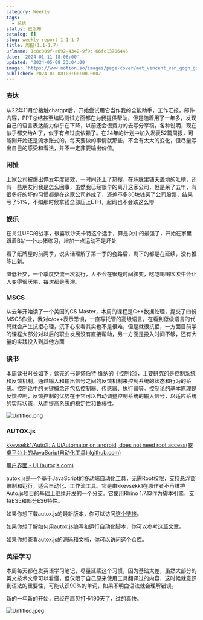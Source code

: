 ```yaml
---
category: Weekly
tags:
  - 总结
status: 已发布
catalog: []
slug: weekly-report-1-1-1-7
title: 周报(1.1-1.7)
urlname: 1c8c009f-e692-4342-9f9c-66fc13786446
date: '2024-01-11 18:06:00'
updated: '2024-05-08 23:04:00'
image: 'https://www.notion.so/images/page-cover/met_vincent_van_gogh_ginoux.jpg'
published: 2024-01-08T08:00:00.000Z
---
```


### 表达


从22年11月份接触chatgpt后，开始尝试用它当作我的全能助手，工作汇报，邮件内容，PPT总结甚至编码测试方面都在为我提供帮助，但是随着用了一年多，发现自己的语言表达能力似乎在下降，以前还会很费力的去写分享稿，各种说明，现在似乎都交给AI了，似乎有点过度依赖了。在24年的计划中加入发表52篇周报，可能刚开始还是流水账式的，每天要做的事情就那些，不会有太大的变化，但尽量写出自己的感受和看法，并不一定非要输出价值。


### 闲扯


上家公司被爆出停发年度绩效，一时间还上了热搜，在脉脉里铺天盖地的吐槽，还有一些朋友问我是怎么回事，虽然我已经很早的离开这家公司，但是呆了五年，有很多好的坏的习惯都是在这家公司养成了，还差不多30块钱买了公司股票，结果亏了51%，不如那时候拿钱全部压上ETH，起码也不会跌这么惨


### 娱乐


在关注UFC的战事，很喜欢沙夫卡特这个选手，算是次中的最强了，开始在家里跟着B站一个up猪练习，增加一点运动不是坏处


看了纸牌屋的前两季，说实话理解了第一季的套路后，剩下的都是在延续，没有推陈出新。


降低社交，一个季度交流一次就行，人不会在很短时间骤变，吃吃喝喝吹吹牛会让人变得很厌倦，每次都是表演。


### MSCS


从去年开始读了一个美国的CS Master，本周的课程是C++数据处理，提交了四份MSCS作业，我对c/c++表示恐惧，一直写托管的高级语言，在看到低级语言的代码就会产生抗拒心理，沉下心来看其实也不是很难，但是就很抗拒，一方面目前学的课程大部分对以后的职业发展没有直接帮助，另一方面是投入时间不够，还有大量的实践投入到其他方面


### 读书


本周读书时长如下，读完的书是诺伯特·维纳的《控制论》，主要研究的是控制系统和反馈机制，通过输入和输出信号之间的反馈机制来控制系统的状态和行为的系统。控制论中的关键概念还包括控制器、传感器、执行器等。控制论的基本原理是反馈控制，反馈控制的优势在于它可以自动调整控制系统的输入信号，以适应系统的实际状态，从而提高系统的稳定性和鲁棒性。


![Untitled.png](https://prod-files-secure.s3.us-west-2.amazonaws.com/5d24fe63-e567-4804-86f9-9fdc62e13082/4d744901-b410-4924-8554-36cce6e9aab7/Untitled.png?X-Amz-Algorithm=AWS4-HMAC-SHA256&X-Amz-Content-Sha256=UNSIGNED-PAYLOAD&X-Amz-Credential=ASIAZI2LB4662PO75EUM%2F20250307%2Fus-west-2%2Fs3%2Faws4_request&X-Amz-Date=20250307T213311Z&X-Amz-Expires=3600&X-Amz-Security-Token=IQoJb3JpZ2luX2VjEAUaCXVzLXdlc3QtMiJGMEQCIEj52jzEP629XW6ECIyQpUS2yvZWL5rSrpf5ISVHAftaAiAU%2F%2BkHXSyzlY69MBDK6kS%2FBPOX%2B9igglg8opWN%2Bs6EDir%2FAwhOEAAaDDYzNzQyMzE4MzgwNSIMQftGxeMYt5xdK4TyKtwDCXsLrZYNh8LyWf8OPg8fYMesTgHZY%2BACebe8ZlWryh7kdt6q%2FT8VXuxR4%2Bup2bXipoopIk80EheelYwHKpTGak7Ejq48mf22RH%2BsIzzRCrADCrdmICksgveOvQllBBunHQzdJPayGtbUvNSi2ufTLd7CqEIf4V4NO%2BzYE6ZhdNeT9zTHUdX%2BiGVcx0QEdPcOYnG4jCvVX11ZWtG%2F2mm4BNvZ7opDK9NaFEQwYExslVwe7zp%2BcLxecrAG4mcM9dWgctdC90th6xsUtVj8XLq1JHjgwe5BZjKlFylC7PYKZshWqcLGnpNtmgAYTGb2B0bOA9dHEq4LSGoNPGQTqoUlgVAm1s6BdKDtbLHvlIZDU4d8wv9PkepbT9H5jnenc6k5MV%2BjY9ryGZ9blaZbWPi%2BFlFfJMu8q3A%2FDeIsdalAIc1l%2FDUAHMG5ZTY91kHIgphIIIHHbYbciOMIT1FVZbvXO5QebBMMdx2mmAf%2Bnjj99Z64CH6ex30ek6K9OSzSTeMelJrPbUTm39t8N6xEvmartjmh3mLWjwNlmbt121zXhZ4mpVHidkECkN7XGw7W473GK3EjTAImEpwso2g7mvxperqmvnzeFmDhG47JvU1v5Viax1BshFjqDUgNq7Yw272tvgY6pgHSr0UzvBE48tPxKKoa8k486dpQD7e9x8AHqtoDQodqn7LW8Hs0LBx30JUgi4%2FHaSLIleAlbvbJ1lK7y1iEaMrNJilDa2DkyLTAoBBuSyYJPP%2BbL8QNejd%2B9oSQgnYEO5vdUPGwYkD7uUv0iuw8KIn0Hxe8Dk%2Fp8aztY4o9Sr2OBou8CmouLj2kYMfFYicpBMAMSnift6Om0er1hkhKhJOGdAVjqL9y&X-Amz-Signature=b6163cae67273731367e847ef8ed619aee6bb270710c9441ec2d63168bf27d84&X-Amz-SignedHeaders=host&x-id=GetObject)


### AUTOX.js


[kkevsekk1/AutoX: A UiAutomator on android, does not need root access(安卓平台上的JavaScript自动化工具) (github.com)](https://github.com/kkevsekk1/AutoX)


[用户界面 - UI (autoxjs.com)](http://doc.autoxjs.com/#/ui)


autox.js是一个基于JavaScript的移动端自动化工具，无需Root权限，支持悬浮窗录制和运行，适合自动化、工作流工具。它是由kkevsekk1在原作者不再维护Auto.js项目的基础上继续开发的一个分支。它使用Rhino 1.7.13作为脚本引擎，支持ES5和部分ES6特性。


如果你想下载autox.js的最新版本，你可以访问[这个链接](https://github.com/kkevsekk1/AutoX/releases)。


如果你想了解如何用autox.js编写和运行自动化脚本，你可以参考[这篇文章](https://www.cnblogs.com/ghj1976/p/autoxjs.html)。


如果你想查看autox.js的源码和文档，你可以访问[这个仓库](https://github.com/kkevsekk1/AutoX)。


### 英语学习


本周每天都在发英语学习笔记，尽量延续这个习惯，因为基础太差，虽然大部分的英文技术文章可以看懂，但仅限于自己原来使用工具翻译过的内容，这时候就意识到语法的重要性，可能认识90%的单词，如果不明白语法就会理解错误。


新的一年新的开始，已经在扇贝打卡190天了，过的真快。


![Untitled.jpeg](https://prod-files-secure.s3.us-west-2.amazonaws.com/5d24fe63-e567-4804-86f9-9fdc62e13082/c04d3014-4bd3-4142-a613-19220f0a3512/Untitled.jpeg?X-Amz-Algorithm=AWS4-HMAC-SHA256&X-Amz-Content-Sha256=UNSIGNED-PAYLOAD&X-Amz-Credential=ASIAZI2LB4662PO75EUM%2F20250307%2Fus-west-2%2Fs3%2Faws4_request&X-Amz-Date=20250307T213311Z&X-Amz-Expires=3600&X-Amz-Security-Token=IQoJb3JpZ2luX2VjEAUaCXVzLXdlc3QtMiJGMEQCIEj52jzEP629XW6ECIyQpUS2yvZWL5rSrpf5ISVHAftaAiAU%2F%2BkHXSyzlY69MBDK6kS%2FBPOX%2B9igglg8opWN%2Bs6EDir%2FAwhOEAAaDDYzNzQyMzE4MzgwNSIMQftGxeMYt5xdK4TyKtwDCXsLrZYNh8LyWf8OPg8fYMesTgHZY%2BACebe8ZlWryh7kdt6q%2FT8VXuxR4%2Bup2bXipoopIk80EheelYwHKpTGak7Ejq48mf22RH%2BsIzzRCrADCrdmICksgveOvQllBBunHQzdJPayGtbUvNSi2ufTLd7CqEIf4V4NO%2BzYE6ZhdNeT9zTHUdX%2BiGVcx0QEdPcOYnG4jCvVX11ZWtG%2F2mm4BNvZ7opDK9NaFEQwYExslVwe7zp%2BcLxecrAG4mcM9dWgctdC90th6xsUtVj8XLq1JHjgwe5BZjKlFylC7PYKZshWqcLGnpNtmgAYTGb2B0bOA9dHEq4LSGoNPGQTqoUlgVAm1s6BdKDtbLHvlIZDU4d8wv9PkepbT9H5jnenc6k5MV%2BjY9ryGZ9blaZbWPi%2BFlFfJMu8q3A%2FDeIsdalAIc1l%2FDUAHMG5ZTY91kHIgphIIIHHbYbciOMIT1FVZbvXO5QebBMMdx2mmAf%2Bnjj99Z64CH6ex30ek6K9OSzSTeMelJrPbUTm39t8N6xEvmartjmh3mLWjwNlmbt121zXhZ4mpVHidkECkN7XGw7W473GK3EjTAImEpwso2g7mvxperqmvnzeFmDhG47JvU1v5Viax1BshFjqDUgNq7Yw272tvgY6pgHSr0UzvBE48tPxKKoa8k486dpQD7e9x8AHqtoDQodqn7LW8Hs0LBx30JUgi4%2FHaSLIleAlbvbJ1lK7y1iEaMrNJilDa2DkyLTAoBBuSyYJPP%2BbL8QNejd%2B9oSQgnYEO5vdUPGwYkD7uUv0iuw8KIn0Hxe8Dk%2Fp8aztY4o9Sr2OBou8CmouLj2kYMfFYicpBMAMSnift6Om0er1hkhKhJOGdAVjqL9y&X-Amz-Signature=a5279bd9874310e927b7c88173e4d20a85e897ef0ec112e5489abc91d8d10edf&X-Amz-SignedHeaders=host&x-id=GetObject)

